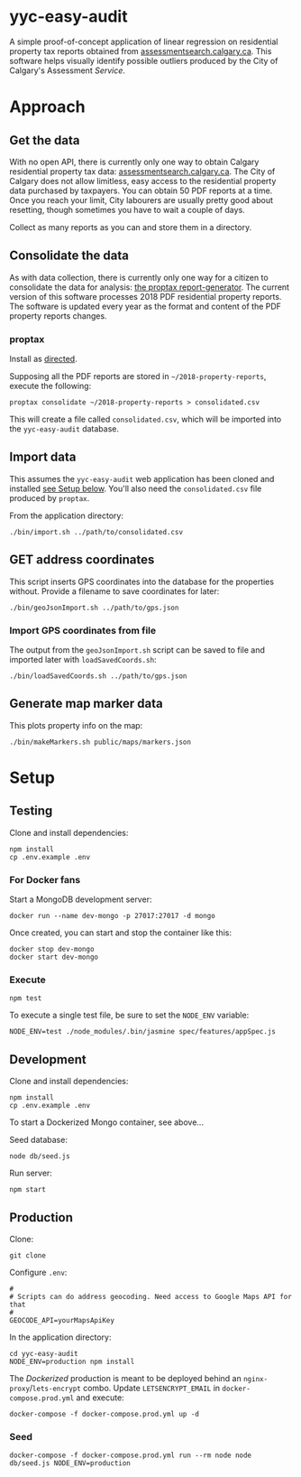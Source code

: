 yyc-easy-audit
==============

A simple proof-of-concept application of linear regression on residential property tax reports obtained from [assessmentsearch.calgary.ca](https://assessmentsearch.calgary.ca). This software helps visually identify possible outliers produced by the City of Calgary's Assessment _Service_.

# Approach

## Get the data

With no open API, there is currently only one way to obtain Calgary residential property tax data: [assessmentsearch.calgary.ca](https://assessmentsearch.calgary.ca). The City of Calgary does not allow limitless, easy access to the residential property data purchased by taxpayers. You can obtain 50 PDF reports at a time. Once you reach your limit, City labourers are usually pretty good about resetting, though sometimes you have to wait a couple of days.

Collect as many reports as you can and store them in a directory.

## Consolidate the data

As with data collection, there is currently only one way for a citizen to consolidate the data for analysis: [the proptax report-generator](https://github.com/TaxReformYYC/report-generator-2018). The current version of this software processes 2018 PDF residential property reports. The software is updated every year as the format and content of the PDF property reports changes.

### proptax

Install as [directed](https://github.com/TaxReformYYC/report-generator-2018).

Supposing all the PDF reports are stored in `~/2018-property-reports`, execute the following:

```
proptax consolidate ~/2018-property-reports > consolidated.csv
```

This will create a file called `consolidated.csv`, which will be imported into the `yyc-easy-audit` database.

## Import data

This assumes the `yyc-easy-audit` web application has been cloned and installed [see Setup below](#setup). You'll also need the `consolidated.csv` file produced by `proptax`.

From the application directory:

```
./bin/import.sh ../path/to/consolidated.csv
```

## GET address coordinates

This script inserts GPS coordinates into the database for the properties without. Provide a filename to save coordinates for later:

```
./bin/geoJsonImport.sh ../path/to/gps.json
```

### Import GPS coordinates from file

The output from the `geoJsonImport.sh` script can be saved to file and imported later with `loadSavedCoords.sh`: 

```
./bin/loadSavedCoords.sh ../path/to/gps.json
```

## Generate map marker data

This plots property info on the map:

```
./bin/makeMarkers.sh public/maps/markers.json
```

# Setup

## Testing

Clone and install dependencies:

```
npm install
cp .env.example .env
```

### For Docker fans

Start a MongoDB development server:

```
docker run --name dev-mongo -p 27017:27017 -d mongo
```

Once created, you can start and stop the container like this:

```
docker stop dev-mongo
docker start dev-mongo
```

### Execute

```
npm test
```

To execute a single test file, be sure to set the `NODE_ENV` variable:

```
NODE_ENV=test ./node_modules/.bin/jasmine spec/features/appSpec.js
```

## Development

Clone and install dependencies:

```
npm install
cp .env.example .env
```

To start a Dockerized Mongo container, see above...

Seed database:

```
node db/seed.js
```

Run server:

```
npm start
```

## Production

Clone:

```
git clone 
```

Configure `.env`:

```
#
# Scripts can do address geocoding. Need access to Google Maps API for that
#
GEOCODE_API=yourMapsApiKey
```

In the application directory:

```
cd yyc-easy-audit
NODE_ENV=production npm install
```

The _Dockerized_ production is meant to be deployed behind an `nginx-proxy`/`lets-encrypt` combo. Update `LETSENCRYPT_EMAIL` in `docker-compose.prod.yml` and execute:

```
docker-compose -f docker-compose.prod.yml up -d
```

### Seed

```
docker-compose -f docker-compose.prod.yml run --rm node node db/seed.js NODE_ENV=production
```


